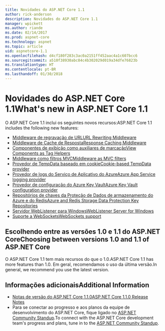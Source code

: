 ```yaml
---
title: Novidades do ASP.NET Core 1.1
author: rick-anderson
description: Novidades do ASP.NET Core 1.1
manager: wpickett
ms.author: riande
ms.date: 02/14/2017
ms.prod: aspnet-core
ms.technology: aspnet
ms.topic: article
uid: aspnetcore-1.1
ms.openlocfilehash: d4cf180f283c3ac0a2151ff452aac4a1c607bcc6
ms.sourcegitcommit: a510f38930abc84c4b302029d019a34dfe76823b
ms.translationtype: HT
ms.contentlocale: pt-BR
ms.lasthandoff: 01/30/2018
---
```

# <a name="whats-new-in-aspnet-core-11"></a><span data-ttu-id="d180e-103">Novidades do ASP.NET Core 1.1</span><span class="sxs-lookup"><span data-stu-id="d180e-103">What's new in ASP.NET Core 1.1</span></span>

<span data-ttu-id="d180e-104">O ASP.NET Core 1.1 inclui os seguintes novos recursos:</span><span class="sxs-lookup"><span data-stu-id="d180e-104">ASP.NET Core 1.1 includes the following new features:</span></span>

- [<span data-ttu-id="d180e-105">Middleware de regravação de URL</span><span class="sxs-lookup"><span data-stu-id="d180e-105">URL Rewriting Middleware</span></span>](xref:fundamentals/url-rewriting)
- [<span data-ttu-id="d180e-106">Middleware de Cache de Resposta</span><span class="sxs-lookup"><span data-stu-id="d180e-106">Response Caching Middleware</span></span>](xref:performance/caching/middleware)
- [<span data-ttu-id="d180e-107">Componentes de exibição como auxiliares de marcação</span><span class="sxs-lookup"><span data-stu-id="d180e-107">View Components as Tag Helpers</span></span>](xref:mvc/views/view-components#invoking-a-view-component-as-a-tag-helper)
- [<span data-ttu-id="d180e-108">Middleware como filtros MVC</span><span class="sxs-lookup"><span data-stu-id="d180e-108">Middleware as MVC filters</span></span>](xref:mvc/controllers/filters#using-middleware-in-the-filter-pipeline)
- [<span data-ttu-id="d180e-109">Provedor de TempData baseado em cookie</span><span class="sxs-lookup"><span data-stu-id="d180e-109">Cookie-based TempData provider</span></span>](xref:fundamentals/app-state#tempdata)
- [<span data-ttu-id="d180e-110">Provedor de logs do Serviço de Aplicativo do Azure</span><span class="sxs-lookup"><span data-stu-id="d180e-110">Azure App Service logging provider</span></span>](xref:fundamentals/logging/index#appservice)
- [<span data-ttu-id="d180e-111">Provedor de configuração do Azure Key Vault</span><span class="sxs-lookup"><span data-stu-id="d180e-111">Azure Key Vault configuration provider</span></span>](xref:security/key-vault-configuration)
- [<span data-ttu-id="d180e-112">Repositórios de chaves da Proteção de Dados de armazenamento do Azure e do Redis</span><span class="sxs-lookup"><span data-stu-id="d180e-112">Azure and Redis Storage Data Protection Key Repositories</span></span>](xref:security/data-protection/implementation/key-storage-providers#azure-and-redis)
- [<span data-ttu-id="d180e-113">Servidor WebListener para Windows</span><span class="sxs-lookup"><span data-stu-id="d180e-113">WebListener Server for Windows</span></span>](xref:fundamentals/servers/weblistener)
- [<span data-ttu-id="d180e-114">Suporte a WebSockets</span><span class="sxs-lookup"><span data-stu-id="d180e-114">WebSockets support</span></span>](xref:fundamentals/websockets)

## <a name="choosing-between-versions-10-and-11-of-aspnet-core"></a><span data-ttu-id="d180e-115">Escolhendo entre as versões 1.0 e 1.1 do ASP.NET Core</span><span class="sxs-lookup"><span data-stu-id="d180e-115">Choosing between versions 1.0 and 1.1 of ASP.NET Core</span></span>

<span data-ttu-id="d180e-116">O ASP.NET Core 1.1 tem mais recursos do que o 1.0.</span><span class="sxs-lookup"><span data-stu-id="d180e-116">ASP.NET Core 1.1 has more features than 1.0.</span></span> <span data-ttu-id="d180e-117">Em geral, recomendamos o uso da última versão.</span><span class="sxs-lookup"><span data-stu-id="d180e-117">In general, we recommend you use the latest version.</span></span>

## <a name="additional-information"></a><span data-ttu-id="d180e-118">Informações adicionais</span><span class="sxs-lookup"><span data-stu-id="d180e-118">Additional Information</span></span>

- [<span data-ttu-id="d180e-119">Notas de versão do ASP.NET Core 1.1.0</span><span class="sxs-lookup"><span data-stu-id="d180e-119">ASP.NET Core 1.1.0 Release Notes</span></span>](https://github.com/aspnet/Home/releases/tag/1.1.0)
- <span data-ttu-id="d180e-120">Para se conectar ao progresso e aos planos da equipe de desenvolvimento do ASP.NET Core, fique ligado no [ASP.NET Community Standup](https://live.asp.net/).</span><span class="sxs-lookup"><span data-stu-id="d180e-120">To connect with the ASP.NET Core development team's progress and plans, tune in to the [ASP.NET Community Standup](https://live.asp.net/).</span></span>

